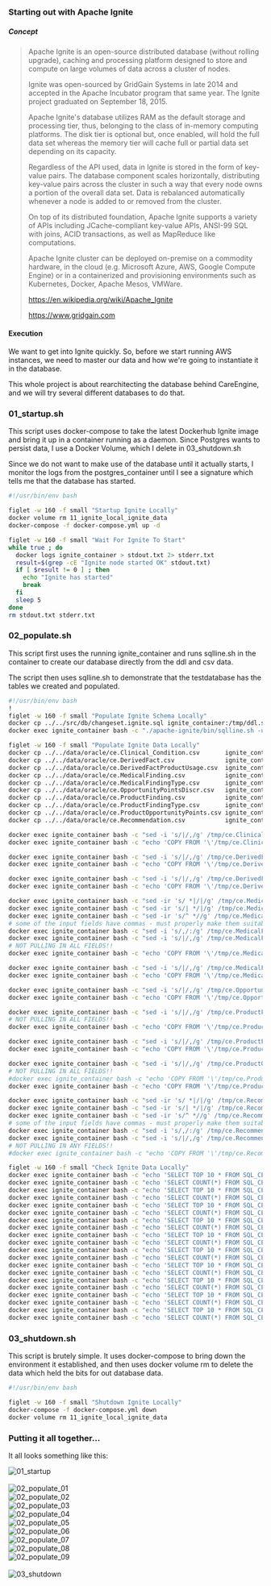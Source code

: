 ### Starting out with Apache Ignite

##### Concept

> Apache Ignite is an open-source distributed database (without rolling upgrade), caching and processing platform designed to store and compute on large volumes of data across a cluster of nodes.
>
> Ignite was open-sourced by GridGain Systems in late 2014 and accepted in the Apache Incubator program that same year. The Ignite project graduated on September 18, 2015.
>
> Apache Ignite's database utilizes RAM as the default storage and processing tier, thus, belonging to the class of in-memory computing platforms. The disk tier is optional but, once enabled, will hold the full data set whereas the memory tier will cache full or partial data set depending on its capacity.
>
> Regardless of the API used, data in Ignite is stored in the form of key-value pairs. The database component scales horizontally, distributing key-value pairs across the cluster in such a way that every node owns a portion of the overall data set. Data is rebalanced automatically whenever a node is added to or removed from the cluster.
>
> On top of its distributed foundation, Apache Ignite supports a variety of APIs including JCache-compliant key-value APIs, ANSI-99 SQL with joins, ACID transactions, as well as MapReduce like computations.
>
> Apache Ignite cluster can be deployed on-premise on a commodity hardware, in the cloud (e.g. Microsoft Azure, AWS, Google Compute Engine) or in a containerized and provisioning environments such as Kubernetes, Docker, Apache Mesos, VMWare. 
>
> https://en.wikipedia.org/wiki/Apache_Ignite
>
> https://www.gridgain.com

#### Execution

We want to get into Ignite quickly.  So, before we start running AWS instances, we need to master our data and how we're going to instantiate it in the database.

This whole project is about rearchitecting the database behind CareEngine, and we will try several different databases to do that.

### 01_startup.sh
This script uses docker-compose to take the latest Dockerhub Ignite image and bring it up in a container running as a daemon.  Since Postgres wants to persist data, I use a Docker Volume, which I delete in 03_shutdown.sh

Since we do not want to make use of the database until it actually starts, I monitor the logs from the postgres_container until I see a signature which tells me that the database has started.
```bash
#!/usr/bin/env bash

figlet -w 160 -f small "Startup Ignite Locally"
docker volume rm 11_ignite_local_ignite_data
docker-compose -f docker-compose.yml up -d

figlet -w 160 -f small "Wait For Ignite To Start"
while true ; do
  docker logs ignite_container > stdout.txt 2> stderr.txt
  result=$(grep -cE "Ignite node started OK" stdout.txt)
  if [ $result != 0 ] ; then
    echo "Ignite has started"
    break
  fi
  sleep 5
done
rm stdout.txt stderr.txt
```
### 02_populate.sh
This script first uses the running ignite_container and runs sqlline.sh in the container to create our database directly from the ddl and csv data.

The script then uses sqlline.sh to demonstrate that the testdatabase has the tables we created and populated.
```bash
#!/usr/bin/env bash
!
figlet -w 160 -f small "Populate Ignite Schema Locally"
docker cp ../../src/db/changeset.ignite.sql ignite_container:/tmp/ddl.sql
docker exec ignite_container bash -c "./apache-ignite/bin/sqlline.sh -u jdbc:ignite:thin://127.0.0.1 -f /tmp/ddl.sql"

figlet -w 160 -f small "Populate Ignite Data Locally"
docker cp ../../data/oracle/ce.Clinical_Condition.csv       ignite_container:/tmp/ce.Clinical_Condition.csv
docker cp ../../data/oracle/ce.DerivedFact.csv              ignite_container:/tmp/ce.DerivedFact.csv
docker cp ../../data/oracle/ce.DerivedFactProductUsage.csv  ignite_container:/tmp/ce.DerivedFactProductUsage.csv
docker cp ../../data/oracle/ce.MedicalFinding.csv           ignite_container:/tmp/ce.MedicalFinding.csv
docker cp ../../data/oracle/ce.MedicalFindingType.csv       ignite_container:/tmp/ce.MedicalFindingType.csv
docker cp ../../data/oracle/ce.OpportunityPointsDiscr.csv   ignite_container:/tmp/ce.OpportunityPointsDiscr.csv
docker cp ../../data/oracle/ce.ProductFinding.csv           ignite_container:/tmp/ce.ProductFinding.csv
docker cp ../../data/oracle/ce.ProductFindingType.csv       ignite_container:/tmp/ce.ProductFindingType.csv
docker cp ../../data/oracle/ce.ProductOpportunityPoints.csv ignite_container:/tmp/ce.ProductOpportunityPoints.csv
docker cp ../../data/oracle/ce.Recommendation.csv           ignite_container:/tmp/ce.Recommendation.csv

docker exec ignite_container bash -c "sed -i 's/|/,/g' /tmp/ce.Clinical_Condition.csv"
docker exec ignite_container bash -c "echo 'COPY FROM '\'/tmp/ce.Clinical_Condition.csv\'' INTO SQL_CE_CLINICAL_CONDITION(CLINICAL_CONDITION_COD,CLINICAL_CONDITION_NAM) FORMAT CSV;' | ./apache-ignite/bin/sqlline.sh -u jdbc:ignite:thin://127.0.0.1"

docker exec ignite_container bash -c "sed -i 's/|/,/g' /tmp/ce.DerivedFact.csv"
docker exec ignite_container bash -c "echo 'COPY FROM '\'/tmp/ce.DerivedFact.csv\'' INTO SQL_CE_DERIVEDFACT(DERIVEDFACTID,DERIVEDFACTTRACKINGID,DERIVEDFACTTYPEID ) FORMAT CSV;' | ./apache-ignite/bin/sqlline.sh -u jdbc:ignite:thin://127.0.0.1"

docker exec ignite_container bash -c "sed -i 's/|/,/g' /tmp/ce.DerivedFactProductUsage.csv"
docker exec ignite_container bash -c "echo 'COPY FROM '\'/tmp/ce.DerivedFactProductUsage.csv\'' INTO SQL_CE_DERIVEDFACTPRODUCTUSAGE(DERIVEDFACTPRODUCTUSAGEID,DERIVEDFACTID,PRODUCTMNEMONICCD,INSERTEDBY) FORMAT CSV;' | ./apache-ignite/bin/sqlline.sh -u jdbc:ignite:thin://127.0.0.1"

docker exec ignite_container bash -c "sed -ir 's/ *|/|/g' /tmp/ce.MedicalFinding.csv"   # remove blanks before |
docker exec ignite_container bash -c "sed -ir 's/| */|/g' /tmp/ce.MedicalFinding.csv"   # remove blanks after |
docker exec ignite_container bash -c "sed -ir 's/^ *//g' /tmp/ce.MedicalFinding.csv"    # remove beining of line blanks
# some of the input fields have commas - must properly make them suitable for csv import
docker exec ignite_container bash -c "sed -i 's/,/:/g' /tmp/ce.MedicalFinding.csv"      # change commas to colons
docker exec ignite_container bash -c "sed -i 's/|/,/g' /tmp/ce.MedicalFinding.csv"      # change bars to commas
# NOT PULLING IN ALL FIELDS!!
docker exec ignite_container bash -c "echo 'COPY FROM '\'/tmp/ce.MedicalFinding.csv\'' INTO SQL_CE_MEDICALFINDING(MEDICALFINDINGID,MEDICALFINDINGTYPECD) FORMAT CSV;' | ./apache-ignite/bin/sqlline.sh -u jdbc:ignite:thin://127.0.0.1"

docker exec ignite_container bash -c "sed -i 's/|/,/g' /tmp/ce.MedicalFindingType.csv"
docker exec ignite_container bash -c "echo 'COPY FROM '\'/tmp/ce.MedicalFindingType.csv\'' INTO SQL_CE_MEDICALFINDINGTYPE(MEDICALFINDINGTYPECD,MEDICALFINDINGTYPEDESC) FORMAT CSV;' | ./apache-ignite/bin/sqlline.sh -u jdbc:ignite:thin://127.0.0.1"

docker exec ignite_container bash -c "sed -i 's/|/,/g' /tmp/ce.OpportunityPointsDiscr.csv"
docker exec ignite_container bash -c "echo 'COPY FROM '\'/tmp/ce.OpportunityPointsDiscr.csv\'' INTO SQL_CE_OPPORTUNITYPOINTSDISCR(OPPORTUNITYPOINTSDISCRCD,OPPORTUNITYPOINTSDISCNM) FORMAT CSV;' | ./apache-ignite/bin/sqlline.sh -u jdbc:ignite:thin://127.0.0.1"

docker exec ignite_container bash -c "sed -i 's/|/,/g' /tmp/ce.ProductFinding.csv"
# NOT PULLING IN ALL FIELDS!!
docker exec ignite_container bash -c "echo 'COPY FROM '\'/tmp/ce.ProductFinding.csv\'' INTO SQL_CE_PRODUCTFINDING(PRODUCTFINDINGID,PRODUCTFINDINGNM,SEVERITYLEVELCD,PRODUCTFINDINGTYPECD,PRODUCTMNEMONICCD,SUBPRODUCTMNEMONICCD,INSERTEDBY) FORMAT CSV;' | ./apache-ignite/bin/sqlline.sh -u jdbc:ignite:thin://127.0.0.1"

docker exec ignite_container bash -c "sed -i 's/|/,/g' /tmp/ce.ProductFindingType.csv"
docker exec ignite_container bash -c "echo 'COPY FROM '\'/tmp/ce.ProductFindingType.csv\'' INTO SQL_CE_PRODUCTFINDINGTYPE(PRODUCTFINDINGTYPECD,PRODUCTFINDINGTYPEDESC) FORMAT CSV;' | ./apache-ignite/bin/sqlline.sh -u jdbc:ignite:thin://127.0.0.1"

docker exec ignite_container bash -c "sed -i 's/|/,/g' /tmp/ce.ProductOpportunityPoints.csv"
# NOT PULLING IN ALL FIELDS!!
#docker exec ignite_container bash -c "echo 'COPY FROM '\'/tmp/ce.ProductOpportunityPoints.csv\'' INTO SQL_CE_PRODUCTOPPORTUNITYPOINTS(OPPORTUNITYPOINTSDISCCD,EFFECTIVESTARTDT,OPPORTUNITYPOINTSNBR,EFFECTIVEENDDT,DERIVEDFACTPRODUCTUSAGEID) FORMAT CSV;' | ./apache-ignite/bin/sqlline.sh -u jdbc:ignite:thin://127.0.0.1"
docker exec ignite_container bash -c "echo 'COPY FROM '\'/tmp/ce.ProductOpportunityPoints.csv\'' INTO SQL_CE_PRODUCTOPPORTUNITYPOINTS(OPPORTUNITYPOINTSDISCCD) FORMAT CSV;' | ./apache-ignite/bin/sqlline.sh -u jdbc:ignite:thin://127.0.0.1"

docker exec ignite_container bash -c "sed -ir 's/ *|/|/g' /tmp/ce.Recommendation.csv"   # remove blanks before |
docker exec ignite_container bash -c "sed -ir 's/| */|/g' /tmp/ce.Recommendation.csv"   # remove blanks after |
docker exec ignite_container bash -c "sed -ir 's/^ *//g' /tmp/ce.Recommendation.csv"    # remove beining of line blanks
# some of the input fields have commas - must properly make them suitable for csv import
docker exec ignite_container bash -c "sed -i 's/,/:/g' /tmp/ce.Recommendation.csv"      # change commas to colons
docker exec ignite_container bash -c "sed -i 's/|/,/g' /tmp/ce.Recommendation.csv"      # change bars to commas
# NOT PULLING IN ANY FIELDS!!
#docker exec ignite_container bash -c "echo 'COPY FROM '\'/tmp/ce.Recommendation.csv\'' INTO SQL_CE_RECOMMENDATION(RECOMMENDATIONSKEY,RECOMMENDATIONID,RECOMMENDATIONCODE,RECOMMENDATIONDESC,RECOMMENDATIONTYPE,CCTYPE,CLINICALREVIEWTYPE,AGERANGEID,ACTIONCODE,THERAPEUTICCLASS,MDCCODE,MCCCODE,PRIVACYCATEGORY,INTERVENTION,RECOMMENDATIONFAMILYID,RECOMMENDPRECE_ENCE_ROUPID,INBOUNDCOMMUNICATIONROUTE,SEVERITY,PRIMARYDIAGNOSIS,SECONDARYDIAGNOSIS,ADVERSEEVENT,ICMCONDITIONID,WELLNESSFLAG,VBFELIGIBLEFLAG,COMMUNICATIONRANKING,PRECE_ENCE_ANKING,PATIENTDERIVEDFLAG,LABREQUIREDFLAG,UTILIZATIONTEXTAVAILABLEF,SENSITIVEMESSAGEFLAG,HIGHIMPACTFLAG,ICMLETTERFLAG,REQCLINICIANCLOSINGFLAG,OPSIMPELMENTATIONPHASE,SEASONALFLAG,SEASONALSTARTDT,SEASONALENDDT,EFFECTIVESTARTDT,EFFECTIVEENDDT,RECORDINSERTDT,RECORDUPDTDT,INSERTEDBY,UPDTDBY,STANDARDRUNFLAG,INTERVENTIONFEEDBACKFAMILYID,CONDITIONFEEDBACKFAMILYID,ASHWELLNESSELIGIBILITYFLAG,HEALTHADVOCACYELIGIBILITYFLAG) FORMAT CSV;' | ./apache-ignite/bin/sqlline.sh -u jdbc:ignite:thin://127.0.0.1"

figlet -w 160 -f small "Check Ignite Data Locally"
docker exec ignite_container bash -c "echo 'SELECT TOP 10 * FROM SQL_CE_CLINICAL_CONDITION;' | ./apache-ignite/bin/sqlline.sh --color=true -u jdbc:ignite:thin://127.0.0.1"
docker exec ignite_container bash -c "echo 'SELECT COUNT(*) FROM SQL_CE_CLINICAL_CONDITION;' | ./apache-ignite/bin/sqlline.sh --color=true -u jdbc:ignite:thin://127.0.0.1"
docker exec ignite_container bash -c "echo 'SELECT TOP 10 * FROM SQL_CE_DERIVEDFACT;' | ./apache-ignite/bin/sqlline.sh --color=true -u jdbc:ignite:thin://127.0.0.1"
docker exec ignite_container bash -c "echo 'SELECT COUNT(*) FROM SQL_CE_DERIVEDFACT;' | ./apache-ignite/bin/sqlline.sh --color=true -u jdbc:ignite:thin://127.0.0.1"
docker exec ignite_container bash -c "echo 'SELECT TOP 10 * FROM SQL_CE_DERIVEDFACTPRODUCTUSAGE;' | ./apache-ignite/bin/sqlline.sh --color=true -u jdbc:ignite:thin://127.0.0.1"
docker exec ignite_container bash -c "echo 'SELECT COUNT(*) FROM SQL_CE_DERIVEDFACTPRODUCTUSAGE;' | ./apache-ignite/bin/sqlline.sh --color=true -u jdbc:ignite:thin://127.0.0.1"
docker exec ignite_container bash -c "echo 'SELECT TOP 10 * FROM SQL_CE_MEDICALFINDING;' | ./apache-ignite/bin/sqlline.sh --color=true -u jdbc:ignite:thin://127.0.0.1"
docker exec ignite_container bash -c "echo 'SELECT COUNT(*) FROM SQL_CE_MEDICALFINDING;' | ./apache-ignite/bin/sqlline.sh --color=true -u jdbc:ignite:thin://127.0.0.1"
docker exec ignite_container bash -c "echo 'SELECT TOP 10 * FROM SQL_CE_MEDICALFINDINGTYPE;' | ./apache-ignite/bin/sqlline.sh --color=true -u jdbc:ignite:thin://127.0.0.1"
docker exec ignite_container bash -c "echo 'SELECT COUNT(*) FROM SQL_CE_MEDICALFINDINGTYPE;' | ./apache-ignite/bin/sqlline.sh --color=true -u jdbc:ignite:thin://127.0.0.1"
docker exec ignite_container bash -c "echo 'SELECT TOP 10 * FROM SQL_CE_OPPORTUNITYPOINTSDISCR;' | ./apache-ignite/bin/sqlline.sh --color=true -u jdbc:ignite:thin://127.0.0.1"
docker exec ignite_container bash -c "echo 'SELECT COUNT(*) FROM SQL_CE_OPPORTUNITYPOINTSDISCR;' | ./apache-ignite/bin/sqlline.sh --color=true -u jdbc:ignite:thin://127.0.0.1"
docker exec ignite_container bash -c "echo 'SELECT TOP 10 * FROM SQL_CE_PRODUCTFINDING;' | ./apache-ignite/bin/sqlline.sh --color=true -u jdbc:ignite:thin://127.0.0.1"
docker exec ignite_container bash -c "echo 'SELECT COUNT(*) FROM SQL_CE_PRODUCTFINDING;' | ./apache-ignite/bin/sqlline.sh --color=true -u jdbc:ignite:thin://127.0.0.1"
docker exec ignite_container bash -c "echo 'SELECT TOP 10 * FROM SQL_CE_PRODUCTFINDINGTYPE;' | ./apache-ignite/bin/sqlline.sh --color=true -u jdbc:ignite:thin://127.0.0.1"
docker exec ignite_container bash -c "echo 'SELECT COUNT(*) FROM SQL_CE_PRODUCTFINDINGTYPE;' | ./apache-ignite/bin/sqlline.sh --color=true -u jdbc:ignite:thin://127.0.0.1"
docker exec ignite_container bash -c "echo 'SELECT TOP 10 * FROM SQL_CE_PRODUCTOPPORTUNITYPOINTS;' | ./apache-ignite/bin/sqlline.sh --color=true -u jdbc:ignite:thin://127.0.0.1"
docker exec ignite_container bash -c "echo 'SELECT COUNT(*) FROM SQL_CE_PRODUCTOPPORTUNITYPOINTS;' | ./apache-ignite/bin/sqlline.sh --color=true -u jdbc:ignite:thin://127.0.0.1"
docker exec ignite_container bash -c "echo 'SELECT TOP 10 * FROM SQL_CE_RECOMMENDATION;' | ./apache-ignite/bin/sqlline.sh --color=true -u jdbc:ignite:thin://127.0.0.1"
docker exec ignite_container bash -c "echo 'SELECT COUNT(*) FROM SQL_CE_RECOMMENDATION;' | ./apache-ignite/bin/sqlline.sh --color=true -u jdbc:ignite:thin://127.0.0.1"

```

### 03_shutdown.sh
This script is brutely simple.  It uses docker-compose to bring down the environment it established, and then uses docker volume rm to delete the data which held the bits for out database data.

```bash
#!/usr/bin/env bash

figlet -w 160 -f small "Shutdown Ignite Locally"
docker-compose -f docker-compose.yml down
docker volume rm 11_ignite_local_ignite_data
```

### Putting it all together...

It all looks something like this:

![01_startup](README_assets/01_startup.png)\
<BR />
![02_populate_01](README_assets/02_populate_01.png)\
![02_populate_02](README_assets/02_populate_02.png)\
![02_populate_03](README_assets/02_populate_03.png)\
![02_populate_04](README_assets/02_populate_04.png)\
![02_populate_05](README_assets/02_populate_05.png)\
![02_populate_06](README_assets/02_populate_06.png)\
![02_populate_07](README_assets/02_populate_07.png)\
![02_populate_08](README_assets/02_populate_08.png)\
![02_populate_09](README_assets/02_populate_09.png)\
<BR />
![03_shutdown](README_assets/03_shutdown.png)\
<BR />
